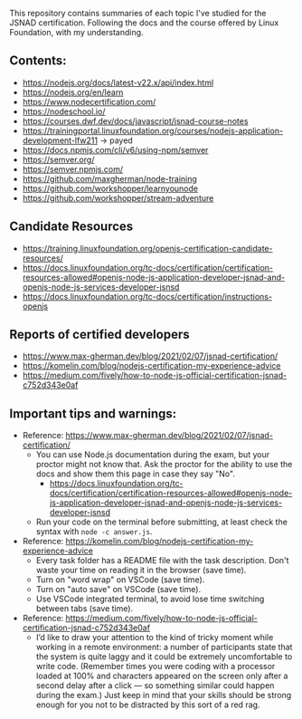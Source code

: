 This repository contains summaries of each topic I've studied for the JSNAD certification. Following the docs and the course offered by Linux Foundation, with my understanding.

## Contents:

- https://nodejs.org/docs/latest-v22.x/api/index.html
- https://nodejs.org/en/learn
- https://www.nodecertification.com/
- https://nodeschool.io/
- https://courses.dwf.dev/docs/javascript/jsnad-course-notes
- https://trainingportal.linuxfoundation.org/courses/nodejs-application-development-lfw211 -> payed
- https://docs.npmjs.com/cli/v6/using-npm/semver
- https://semver.org/
- https://semver.npmjs.com/
- https://github.com/maxgherman/node-training
- https://github.com/workshopper/learnyounode
- https://github.com/workshopper/stream-adventure

## Candidate Resources

- https://training.linuxfoundation.org/openjs-certification-candidate-resources/
- https://docs.linuxfoundation.org/tc-docs/certification/certification-resources-allowed#openjs-node-js-application-developer-jsnad-and-openjs-node-js-services-developer-jsnsd
- https://docs.linuxfoundation.org/tc-docs/certification/instructions-openjs

## Reports of certified developers

- https://www.max-gherman.dev/blog/2021/02/07/jsnad-certification/
- https://komelin.com/blog/nodejs-certification-my-experience-advice
- https://medium.com/fively/how-to-node-js-official-certification-jsnad-c752d343e0af

## Important tips and warnings:

- Reference: https://www.max-gherman.dev/blog/2021/02/07/jsnad-certification/
  - You can use Node.js documentation during the exam, but your proctor might not know that. Ask the proctor for the ability to use the docs and show them this page in case they say "No".
    - https://docs.linuxfoundation.org/tc-docs/certification/certification-resources-allowed#openjs-node-js-application-developer-jsnad-and-openjs-node-js-services-developer-jsnsd
  - Run your code on the terminal before submitting, at least check the syntax with `node -c answer.js`.
- Reference: https://komelin.com/blog/nodejs-certification-my-experience-advice
  - Every task folder has a README file with the task description. Don't waste your time on reading it in the browser (save time).
  - Turn on "word wrap" on VSCode (save time).
  - Turn on "auto save" on VSCode (save time).
  - Use VSCode integrated terminal, to avoid lose time switching between tabs (save time).
- Reference: https://medium.com/fively/how-to-node-js-official-certification-jsnad-c752d343e0af
  - I’d like to draw your attention to the kind of tricky moment while working in a remote environment: a number of participants state that the system is quite laggy and it could be extremely uncomfortable to write code. (Remember times you were coding with a processor loaded at 100% and characters appeared on the screen only after a second delay after a click — so something similar could happen during the exam.) Just keep in mind that your skills should be strong enough for you not to be distracted by this sort of a red rag.
